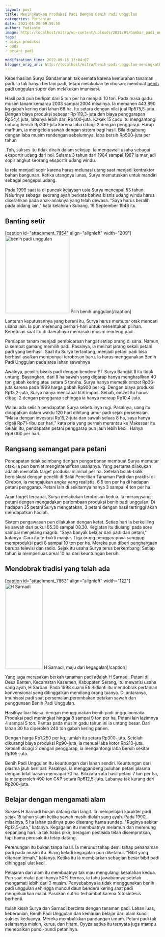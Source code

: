 ```yaml
---
layout: post
title: Meningkatkan Produksi Padi Dengan Benih Padi Unggulan
categories: Pertanian
date: 2021-01-20 09:50:50
author: Yudianto
image: http://localhost/mitra/wp-content/uploads/2021/01/Gambar_padi_unggul1_796x768.jpg
tags:
- biaya produksi
- padi
- petani padi

modification_time: 2022-09-15 13:04:07
blogger_orig_url: http://localhost/mitra/benih-padi-unggulan-meningkatkan.html
---
```


Keberhasilan Surya Gandamanah tak semata karena kemurahan tanaman padi. Ia tak hanya bertani padi, tetapi melakukan terobosan: membuat <a href="http://127.0.0.1/mitra/index.php/agrise/article/view/178">benih padi unggulan</a> super dan melakukan imunisasi.

Hasil padi pun berlipat dari 5 ton per ha menjadi 10 ton. Pada masa gadu musim tanam kemarau 2003 sampai 2004 misalnya. Ia memanen 443.890 kg gabah kering dari lahan 68 ha. Itu setara dengan nilai jual Rp575,5-juta.
Dengan biaya produksi sebesar Rp 119,3-juta dan biaya penggarapan Rp54,4 juta, labanya lebih dari Rp400-juta. Kakek 15 cucu itu mengantongi untung bersih Rp200-juta karena laba dibagi 2 dengan penggarap. Harap mafhum, ia mengelola sawah dengan sistem bagi hasil. Bila digabung dengan laba musim rendengan sebelumnya, laba bersih Rp500-juta per tahun

.Toh, sukses itu tidak diraih dalam sekejap. Ia mengawali usaha sebagai eksportir udang dari nol. Selama 3 tahun dari 1984 sampai 1987 ia menjadi sopir angkut seorang eksportir udang windu.

Ia rela menjadi sopir karena harus melunasi utang saat menjadi kontraktor bahan bangunan. Ketika utangnya lunas, Surya memutuskan untuk mandiri sebagai pengepul udang.

Pada 1999 saat ia di puncak kejayaan usia Surya mencapai 53 tahun. Nalurinya sebagai seorang ayah berkata bahwa bisnis udang windu harus diserahkan pada anak-anaknya yang telah dewasa. "Saya harus beralih pada bidang lain," kata kelahiran Subang, 16 September 1946 itu.
<h2 id="setir">Banting setir</h2>
[caption id="attachment_7854" align="alignleft" width="209"]<a href="http://127.0.0.1/mitra/wp-content/uploads/2021/01/Gambar_padi_unggul_637x768.jpg"><img class="wp-image-7854" src="http://127.0.0.1/mitra/wp-content/uploads/2021/01/Gambar_padi_unggul_637x768.jpg" alt="benih padi unggulan" width="209" height="252" /></a> Pilih benih unggulan[/caption]

Lantaran keputusannya yang berani itu, Surya harus memutar otak mencari usaha lain. Ia pun merenung berhari-hari untuk menentukan pilihan. Kebetulan saat itu di daerahnya memasuki musim rendeng padi.

Persiapan tanam menjadi pembicaraan hangat setiap orang di sana. Namun, ia sempat gamang memilih padi. Pasalnya, ia melihat jarang sekali petani padi yang berhasil. Saat itu Surya tertantang, menjadi petani padi bisa berhasil asalkan mempunyai terobosan baru. Ia harus menggunakan Benih Padi Unggulan pada area lahan sawahnya

Awalnya, pemilik bisnis padi dengan bendera PT Surya Bangkit II itu tidak untung. Bayangkan, dari 8 ha sawah yang digarap hanya menghasilkan 40 ton gabah kering atau setara 5 ton/ha.
Surya hanya memetik omzet Rp36-juta karena pada 1999 harga gabah Rp900 per kg. Dengan biaya produksi Rp15,2-juta, Surya hanya mencapai titik impas. Sebab, omzet itu harus dibagi 2 dengan penggarap sehingga ia hanya meraup Rp10,4-juta.

Walau ada selisih pendapatan Surya sebetulnya rugi. Pasalnya, uang itu didapatkan dalam waktu 120 hari dihitung umur padi sejak persemaian. "Masa dengan investasi Rp15,2-juta dan sawah seluas 8 ha, saya hanya digaji Rp71-ribu per hari," kata pria yang pernah merantau ke Makassar itu. Selain itu, pendapatan petani penggarap pun jauh lebih kecil. Hanya Rp9.000 per hari.
<h2 id="Rangsang">Rangsang semangat para petani</h2>
Pendapatan tidak seimbang dengan pengorbanan membuat Surya memutar otak. Ia pun berniat mengintensifkan usahanya. Yang pertama dilakukan adalah mematok target produksi minimal per ha.
Setelah bolak-balik berdiskusi dengan peneliti di Balai Penelitian Tanaman Padi dan praktisi di Cirebon, ia mengajukan angka yang realistis, 6,5 ton per ha di hadapan petani penggarap. Petani lain di sekitarnya hanya 3 sampai 4 ton per ha.

Agar target tercapai, Surya melakukan terobosan kedua. Ia merangsang petani dengan mengadakan perlombaan produksi benih padi unggulan. Di hadapan 35 petani Surya mengatakan, 3 petani dengan hasil tertinggi akan mendapatkan hadiah.

Sistem pengawasan pun dilakukan dengan ketat. Setiap hari ia berkeliling ke sawah dari pukul 05.30 sampai 08.30. Kegiatan itu diulangi pada sore sampai menjelang magrib. "Saya banyak belajar dari padi dan petani," katanya.
Cara itu terbukti manjur. Tiga orang penggarapnya sanggup memproduksi padi 8 sampai 10 ton per ha. Mereka pun diberi penghargaan berupa televisi dan radio. Sejak itu usaha Surya terus berkembang. Setiap tahun ia memperluas areal 10 ha dari keuntungan bersih.
<h2 id="Mendobrak">Mendobrak tradisi yang telah ada</h2>
[caption id="attachment_7853" align="alignleft" width="122"]<a href="http://127.0.0.1/mitra/wp-content/uploads/2021/01/Gambar_padi_unggul2_337x768.jpg"><img class="wp-image-7853" src="http://127.0.0.1/mitra/wp-content/uploads/2021/01/Gambar_padi_unggul2_337x768.jpg" alt="H Sarnadi" width="122" height="278" /></a> H Sarnadi, maju dari kegagalan[/caption]

Yang juga merasakan berkah tanaman padi adalah H Sarnadi. Petani di Desa Banten, Kecamatan Kasemen, Kabupaten Serang, itu mewarisi usaha sang ayah, H Sarban.
Pada 1998 suami Eti Ridianti itu mendobrak pertanian konvensional yang ditinggalkan mendiang orang tuanya. Di antaranya, imunisasi padi saat persemaian,perombakan petakan sawah dan penggunaan Benih Padi Unggulan.

Hasilnya luar biasa. dengan menggunakan benih padi unggulanmaka Produksi padi meningkat hingga 8 sampai 9 ton per ha. Petani lain lazimnya 4 sampai 5 ton. Pantas pada musim gadu tahun ini ia untung besar. Dari lahan 30 ha diperoleh 240 ton gabah kering panen.

Dengan harga Rp1.250 per kg, jumlah itu setara Rp300-juta. Setelah dikurangi biaya produksi Rp90-juta, ia menuai laba kotor Rp210-juta. Setelah dibagi 2 dengan penggarap, ia mengantongi laba bersih sekitar Rp105-juta.

Benih Padi Unggulan Itu keuntungan dari lahan sendiri. Keuntungan dari plasma jauh berlipat. Pasalnya, ia menggandeng puluhan petani plasma dengan total luasan mencapai 70 ha. Bila rata-rata hasil petani 7 ton per ha, ia memperoleh 490 ton GKP setara Rp612,5-juta. Labanya tak kurang dari Rp200-juta.
<h2 id="Belajar">Belajar dengan mengamati alam</h2>
Sukses H Sarnadi bukan datang dari langit. Ia mempelajari karakter padi sejak 15 tahun silam ketika sawah masih diolah sang ayah. Pada 1990, misalnya, 5 ha lahan padinya puso diserang hama sundep.
"Ruginya sekitar Rp12,5-juta," katanya. Kegagalan itu membuatnya melamun dan merenung sepanjang hari. Ia tak habis pikir, beragam pestisida telah disemprotkan, tapi hama perusak itu tetap datang.

Perenungan itu bukan tanpa hasil. Ia merunut tahap demi tahap penanaman padi pada musim itu. Biang keladi kegagalan pun diketahui. "Bibit yang ditanam lemah," katanya. Ketika itu ia membiarkan sebagian besar bibit padi dihinggapi ulat kecil.

Pelajaran dari alam itu membuatnya tak mau mengulangi kesalahan kedua. Pun saat malai padi hanya 50% bernas, ia tahu jawabannya setelah mengamati lebih dari 3 musim. Penyebabnya ia tidak menggunakan benih padi unggulan sehingga muncul daun bendera kering saat padi mengeluarkan malai. Pasokan nutrisi terhambat karena fotosintesis berhenti.

Itulah kisah Surya dan Sarnadi bercinta dengan tanaman padi. Lahan luas, keberanian, Benih Padi Unggulan dan kemauan belajar dari alam kunci sukses keduanya. Mereka membalikkan pandangan umum. Petani padi tak selamanya miskin, kurus, dan hitam. Oyyza sativa itu ternyata juga mampu menebalkan pundi-pundi petaninya.
